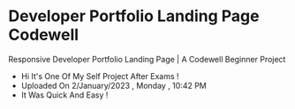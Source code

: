 # Developer Portfolio Landing Page Codewell

Responsive Developer Portfolio Landing Page | A Codewell Beginner Project 

- Hi It's One Of My Self Project After Exams !
- Uploaded On 2/January/2023 , Monday , 10:42 PM
- It Was Quick And Easy !
